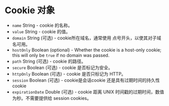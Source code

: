 # Cookie 对象

* `name` String - cookie 的名称。
* `value` String - cookie 的值。
* `domain` String (可选) - cookie所在域名，通常使用 点号开头，以使其对子域名可用。
* `hostOnly` Boolean (optional) - Whether the cookie is a host-only cookie; this will only be `true` if no domain was passed.
* `path` String (可选) - cookie 的路径。
* `secure` Boolean (可选) - cookie 是否标记为安全。
* `httpOnly` Boolean (可选) - cookie 是否只标记为 HTTP。
* `session` Boolean (可选) - cookie是会话cookie 还是具有过期时间的持久性 cookie
* `expirationDate` Double (可选) - cookie 距离 UNIX 时间戳的过期时间，数值为秒。不需要提供给 session cookies。